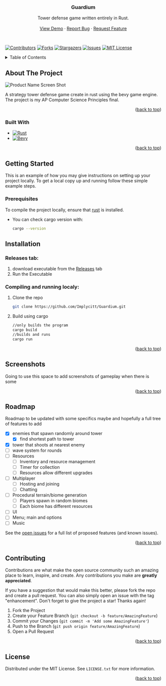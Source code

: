 <br />
<div align="center">
  <h3 align="center">Guardium</h3>

  <p align="center">
    Tower defense game written entirely in Rust.
    <br />
    <br />
    <a href="https://github.com/Implycitt/Guardium">View Demo</a>
    ·
    <a href="https://github.com/Implycitt/Guardium/issues">Report Bug</a>
    ·
    <a href="https://github.com/Implycitt/Guardium/issues">Request Feature</a>
  </p>
</div>

<br />

[![Contributors][contributors-shield]][contributors-url]
[![Forks][forks-shield]][forks-url]
[![Stargazers][stars-shield]][stars-url]
[![Issues][issues-shield]][issues-url]
[![MIT License][license-shield]][license-url]

<!-- TABLE OF CONTENTS -->
<details>
  <summary>Table of Contents</summary>
  <ol>
    <li>
      <a href="#about-the-project">About The Project</a>
      <ul>
        <li><a href="#built-with">Built With</a></li>
      </ul>
    </li>
    <li>
      <a href="#getting-started">Getting Started</a>
      <ul>
        <li><a href="#prerequisites">Prerequisites</a></li>
        <li><a href="#installation">Installation</a></li>
      </ul>
    </li>
    <li><a href="#Screenshots">Screenshots</a></li>
    <li><a href="#roadmap">Roadmap</a></li>
    <li><a href="#contributing">Contributing</a></li>
    <li><a href="#license">License</a></li>
  </ol>
</details>


<!-- ABOUT THE PROJECT -->
## About The Project

![Product Name Screen Shot][product-screenshot]

A strategy tower defense game create in rust using the bevy game engine. The project is my AP Computer Science Principles final.

<p align="right">(<a href="#readme-top">back to top</a>)</p>



### Built With

* [![Rust]][rust-url]
* [![Bevy]][bevy-url]

<p align="right">(<a href="#readme-top">back to top</a>)</p>



<!-- GETTING STARTED -->
## Getting Started

This is an example of how you may give instructions on setting up your project locally.
To get a local copy up and running follow these simple example steps.

### Prerequisites

To compile the project locally, ensure that [rust](https://www.rust-lang.org/tools/install) is installed.
* You can check cargo version with:  
  ```sh
  cargo --version
  ```

## Installation

### Releases tab:

1. download executable from the [Releases](https://github.com/Implycitt/Guardium/releases) tab
2. Run the Executable

### Compiling and running localy:
1. Clone the repo
   ```sh
   git clone https://github.com/Implycitt/Guardium.git
   ```
2. Build using cargo
   ```sh
   //only builds the program
   cargo build
   //builds and runs
   cargo run
   ```
<p align="right">(<a href="#readme-top">back to top</a>)</p>


<!-- SCREENSHOTS -->
## Screenshots

Going to use this space to add screenshots of gameplay when there is some

<p align="right">(<a href="#readme-top">back to top</a>)</p>



<!-- ROADMAP -->
## Roadmap

Roadmap to be updated with some specifics maybe and hopefully a full tree of features to add
- [x] enemies that spawn randomly around tower
    - [x] find shortest path to tower
- [x] tower that shoots at nearest enemy
- [ ] wave system for rounds
- [ ] Resources
    - [ ] Inventory and resource management
    - [ ] Timer for collection
    - [ ] Resources allow different upgrades
- [ ] Multiplayer
    - [ ] Hosting and joining
    - [ ] Chatting
- [ ] Procedural terrain/biome generation
    - [ ] Players spawn in random biomes
    - [ ] Each biome has different resources
- [ ] UI 
- [ ] Menu; main and options
- [ ] Music

See the [open issues](https://github.com/Implycitt/Guardium/issues) for a full list of proposed features (and known issues).

<p align="right">(<a href="#readme-top">back to top</a>)</p>



<!-- CONTRIBUTING -->
## Contributing

Contributions are what make the open source community such an amazing place to learn, inspire, and create. Any contributions you make are **greatly appreciated**.

If you have a suggestion that would make this better, please fork the repo and create a pull request. You can also simply open an issue with the tag "enhancement".
Don't forget to give the project a star! Thanks again!

1. Fork the Project
2. Create your Feature Branch (`git checkout -b feature/AmazingFeature`)
3. Commit your Changes (`git commit -m 'Add some AmazingFeature'`)
4. Push to the Branch (`git push origin feature/AmazingFeature`)
5. Open a Pull Request

<p align="right">(<a href="#readme-top">back to top</a>)</p>


<!-- LICENSE -->
## License

Distributed under the MIT License. See `LICENSE.txt` for more information.

<p align="right">(<a href="#readme-top">back to top</a>)</p>


<!-- MARKDOWN LINKS & IMAGES -->
[contributors-shield]: https://img.shields.io/github/contributors/Implycitt/Guardium.svg?style=for-the-badge
[contributors-url]: https://github.com/Implycitt/Guardium/graphs/contributors
[forks-shield]: https://img.shields.io/github/forks/Implycitt/Guardium.svg?style=for-the-badge
[forks-url]: https://github.com/Implycitt/Guardium/network/members
[stars-shield]: https://img.shields.io/github/stars/Implycitt/Guardium.svg?style=for-the-badge
[stars-url]: https://github.com/Implycitt/Guardium/stargazers
[issues-shield]: https://img.shields.io/github/issues/Implycitt/Guardium.svg?style=for-the-badge
[issues-url]: https://github.com/Implycitt/Guardium/issues
[license-shield]: https://img.shields.io/github/license/Implycitt/Guardium.svg?style=for-the-badge
[license-url]: https://github.com/Implycitt/Guardium/blob/master/LICENSE.txt
[product-screenshot]: assets/github/firstGIF.gif
[Rust]: https://img.shields.io/badge/Rust-black?style=for-the-badge&logo=rust&logoColor=#E57324
[rust-url]: https://www.rust-lang.org/
[bevy]: https://img.shields.io/badge/Bevy-232326?logo=bevy&logoColor=fff&style=flat
[bevy-url]: https://bevyengine.org/
